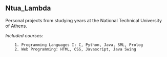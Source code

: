 ## Ntua_Lambda

Personal projects from studying years at the National Technical University of Athens. 

*Included courses:*

		1. Programming Languages I: C, Python, Java, SML, Prolog 
		2. Web Programming: HTML, CSS, Javascript, Java Swing
